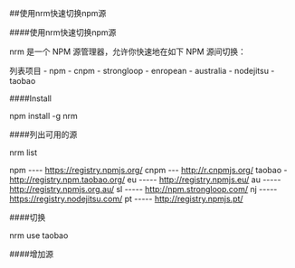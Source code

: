 ##使用nrm快速切换npm源

####使用nrm快速切换npm源

nrm 是一个 NPM 源管理器，允许你快速地在如下 NPM 源间切换：

列表项目
    - npm
    - cnpm
    - strongloop
    - enropean
    - australia
    - nodejitsu
    - taobao


####Install

npm install -g nrm

####列出可用的源

nrm list

  npm ---- https://registry.npmjs.org/
  cnpm --- http://r.cnpmjs.org/
  taobao - http://registry.npm.taobao.org/
  eu ----- http://registry.npmjs.eu/
  au ----- http://registry.npmjs.org.au/
  sl ----- http://npm.strongloop.com/
  nj ----- https://registry.nodejitsu.com/
  pt ----- http://registry.npmjs.pt/


####切换

nrm use taobao

####增加源


















































